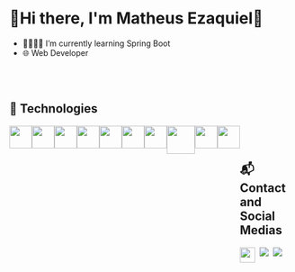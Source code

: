 # 🌿Hi there, I'm Matheus Ezaquiel🌿

- 🌱👨🏽‍💻 I’m currently learning Spring Boot
- 🌐 Web Developer 

<br/>
<br/>

## 💾 Technologies
<div style="display: flex">
  <img src="https://cdn.jsdelivr.net/gh/devicons/devicon/icons/html5/html5-original.svg" width="40px"/>
  <img src="https://cdn.jsdelivr.net/gh/devicons/devicon/icons/css3/css3-original.svg" width="40px"/>
  <img src="https://cdn.jsdelivr.net/gh/devicons/devicon/icons/bootstrap/bootstrap-original.svg" width="40px"/>
  <img src="https://cdn.jsdelivr.net/gh/devicons/devicon/icons/javascript/javascript-original.svg" width="40px"/> 
  <img src="https://cdn.jsdelivr.net/gh/devicons/devicon/icons/java/java-original.svg" width="40px"/>
  <img src="https://cdn.jsdelivr.net/gh/devicons/devicon/icons/spring/spring-original-wordmark.svg" width="40px"/>
  <img src="https://cdn.jsdelivr.net/gh/devicons/devicon/icons/php/php-original.svg" width="40px"/>   
  <img src="https://cdn.jsdelivr.net/gh/devicons/devicon/icons/mysql/mysql-plain-wordmark.svg" width="50px"/>
  <img src="https://cdn.jsdelivr.net/gh/devicons/devicon/icons/git/git-original.svg" width="40px"/>
  <img src="https://cdn.jsdelivr.net/gh/devicons/devicon/icons/github/github-original.svg" width="40px"/>               
<div/>

<br/>
<br/>
  
## 📬Contact and Social Medias

<div style="display: flex">

  <img height="27px" src="https://img.shields.io/badge/matheusezaquiel@outlook.com-Outlook-39E09B?style=for-the-badge&logo=outlook&logoColor=white&color=blue" />
  &nbsp;&nbsp;
  <a href="https://github.com/MatheusEzaquiel">
    <img src="https://img.shields.io/badge/GitHub-100000?style=for-the-badge&logo=github&logoColor=white"/>
  </a>
  &nbsp;&nbsp;
  <a href="https://www.linkedin.com/in/matheusezaquiel/">
    <img src="https://img.shields.io/badge/LinkedIn-0077B5?style=for-the-badge&logo=linkedin&logoColor=white"/>
  </a>
<div/>
 
